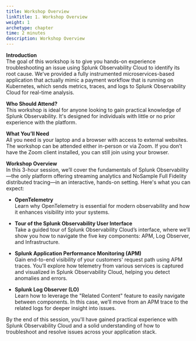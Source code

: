 ```yaml
---
title: Workshop Overview
linkTitle: 1. Workshop Overview
weight: 1
archetype: chapter
time: 2 minutes
description: Workshop Overview
---
```


**Introduction**  
The goal of this workshop is to give you hands-on experience troubleshooting an issue using Splunk Observability Cloud to identify its root cause. We’ve provided a fully instrumented microservices-based application that actually mimic a payment workflow that is running on Kubernetes, which sends metrics, traces, and logs to Splunk Observability Cloud for real-time analysis.

**Who Should Attend?**  
This workshop is ideal for anyone looking to gain practical knowledge of Splunk Observability. It's designed for individuals with little or no prior experience with the platform.

**What You’ll Need**  
All you need is your laptop and a browser with access to external websites. The workshop can be attended either in-person or via Zoom. If you don’t have the Zoom client installed, you can still join using your browser.

**Workshop Overview**  
In this 3-hour session, we’ll cover the fundamentals of Splunk Observability—the only platform offering streaming analytics and NoSample Full Fidelity distributed tracing—in an interactive, hands-on setting. Here's what you can expect:

- **OpenTelemetry**  
  Learn why OpenTelemetry is essential for modern observability and how it enhances visibility into your systems.

- **Tour of the Splunk Observability User Interface**  
  Take a guided tour of Splunk Observability Cloud’s interface, where we’ll show you how to navigate the five key components: APM, Log Observer, and Infrastructure.

- **Splunk Application Performance Monitoring (APM)**  
  Gain end-to-end visibility of your customers' request path using APM traces. You’ll explore how telemetry from various services is captured and visualized in Splunk Observability Cloud, helping you detect anomalies and errors.

- **Splunk Log Observer (LO)**  
  Learn how to leverage the "Related Content" feature to easily navigate between components. In this case, we’ll move from an APM trace to the related logs for deeper insight into issues.

By the end of this session, you'll have gained practical experience with Splunk Observability Cloud and a solid understanding of how to troubleshoot and resolve issues across your application stack.
